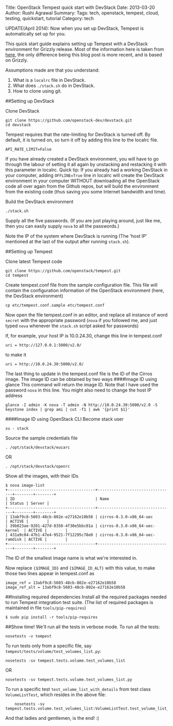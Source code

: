 Title: OpenStack Tempest quick start with DevStack
Date: 2013-03-20
Author: Rushi Agrawal
Summary: 
Tags: tech, openstack, tempest, cloud, testing, quickstart, tutorial
Category: tech

UPDATE(April 2014): Now when you set up DevStack, Tempest is automatically set up for you.

This quick start guide explains setting up Tempest with a DevStack environment
for Grizzly release. Most of the information here is taken from
[here](http://www.joinfu.com/2012/03/testing-essex-rc1-with-devstack-and-tempest/), the only difference being this blog post is more recent, and is based on Grizzly.

<!--more-->

Assumptions made are that you understand:
1. What is a `localrc` file in DevStack.
2. What does `./stack.sh` do in DevStack.
3. How to clone using git.

##Setting up DevStack

Clone DevStack

    git clone https://github.com/openstack-dev/devstack.git
    cd devstack

Tempest requires that the rate-limiting for DevStack is turned off. By default, it is turned on, so turn it off by adding this line to the localrc file.

    API_RATE_LIMIT=False

If you have already created a DevStack environment, you will have to go through the labour of setting it all again by unstacking and restacking it with this parameter in localrc.
Quick tip: If you already had a working DevStack in your computer, adding `OFFLINE=True` line in localrc will create the DevStack environment in your computer WITHOUT
downloading all the OpenStack code all over again from the Github repos, but will build the environment from the existing code (thus saving you some Internet bandwidth and time).

Build the DevStack environment

    ./stack.sh

Supply all the five passwords. (If you are just playing around, just like me, then
you can easily supply `nova` to all the passwords.)


Note the IP of the system where DevStack is running (The 'host IP' mentioned at the last of the output after running `stack.sh`).

##Setting up Tempest

Clone latest Tempest code

    git clone https://github.com/openstack/tempest.git
    cd tempest

Create tempest.conf file from the sample configuration file. This file will contain the configuration information of the OpenStack environment (here, the DevStack
environment)

    cp etc/tempest.conf.sample etc/tempest.conf

Now open the file tempest.conf in an editor, and replace all instance of word `secret` with the appropriate password (`nova` if you followed me, and just typed `nova` whenever the
`stack.sh` script asked for passwords)

If, for example, your host IP is 10.0.24.30, change this line in tempest.conf 

    uri = http://127.0.0.1:5000/v2.0/

to make it

    uri = http://10.0.24.30:5000/v2.0/

The last thing to update in the tempest.conf file is the ID of the Cirros image. The image ID can be obtained by two ways
####Image ID using glance
This command will return the image ID. Note that I have used the password `nova` in this line. You might also need to change the host IP address

    glance -I admin -K nova -T admin -N http://10.0.24.30:5000/v2.0 -S keystone index | grep ami | cut -f1 | awk '{print $1}'

####Image ID using OpenStack CLI
Become stack user

    su - stack

Source the sample credentials file

    . /opt/stack/devstack/eucarc

OR

    . /opt/stack/devstack/openrc

Show all the images, with their IDs

    $ nova image-list
    +--------------------------------------+---------------------------------+--------+--------+
    | ID                                   | Name                            | Status | Server |
    +--------------------------------------+---------------------------------+--------+--------+
    | 13abf9c8-5603-48cb-802e-e27162e10b58 | cirros-0.3.0-x86_64-uec         | ACTIVE |        |
    | 39b023ae-9201-427d-8350-4f30e5bbc01a | cirros-0.3.0-x86_64-uec-kernel  | ACTIVE |        |
    | 431a9c04-47b1-47e4-9521-7f12295c78e0 | cirros-0.3.0-x86_64-uec-ramdisk | ACTIVE |        |
    +--------------------------------------+---------------------------------+--------+--------+

The ID of the smallest image name is what we're interested in.

Now replace `{$IMAGE_ID}` and `{$IMAGE_ID_ALT}` with this value, to make those two lines appear in tempest.conf as

    image_ref = 13abf9c8-5603-48cb-802e-e27162e10b58
    image_ref_alt = 13abf9c8-5603-48cb-802e-e27162e10b58

##Installing required dependencies
Install all the required packages needed to run Tempest integration test suite. (The list of required packages is maintained in file `tools/pip-requires`)

    $ sudo pip install -r tools/pip-requires 

##Show time!
We'll run all the tests in verbose mode. To run all the tests:

    nosetests -v tempest

To run tests only from a specific file, say `tempest/tests/volume/test_volumes_list.py`:

    nosetests -sv tempest.tests.volume.test_volumes_list

OR

    nosetests -sv tempest.tests.volume.test_volumes_list.py

To run a specific test `test_volume_list_with_details` from test class `VolumeListTest`, which resides in the above file:

        nosetests -sv tempest.tests.volume.test_volumes_list:VolumeListTest.test_volume_list_with_details

        

And that ladies and gentlemen, is the end! :)
